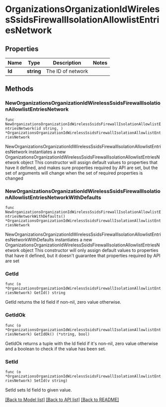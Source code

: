 # OrganizationsOrganizationIdWirelessSsidsFirewallIsolationAllowlistEntriesNetwork

## Properties

Name | Type | Description | Notes
------------ | ------------- | ------------- | -------------
**Id** | **string** | The ID of network | 

## Methods

### NewOrganizationsOrganizationIdWirelessSsidsFirewallIsolationAllowlistEntriesNetwork

`func NewOrganizationsOrganizationIdWirelessSsidsFirewallIsolationAllowlistEntriesNetwork(id string, ) *OrganizationsOrganizationIdWirelessSsidsFirewallIsolationAllowlistEntriesNetwork`

NewOrganizationsOrganizationIdWirelessSsidsFirewallIsolationAllowlistEntriesNetwork instantiates a new OrganizationsOrganizationIdWirelessSsidsFirewallIsolationAllowlistEntriesNetwork object
This constructor will assign default values to properties that have it defined,
and makes sure properties required by API are set, but the set of arguments
will change when the set of required properties is changed

### NewOrganizationsOrganizationIdWirelessSsidsFirewallIsolationAllowlistEntriesNetworkWithDefaults

`func NewOrganizationsOrganizationIdWirelessSsidsFirewallIsolationAllowlistEntriesNetworkWithDefaults() *OrganizationsOrganizationIdWirelessSsidsFirewallIsolationAllowlistEntriesNetwork`

NewOrganizationsOrganizationIdWirelessSsidsFirewallIsolationAllowlistEntriesNetworkWithDefaults instantiates a new OrganizationsOrganizationIdWirelessSsidsFirewallIsolationAllowlistEntriesNetwork object
This constructor will only assign default values to properties that have it defined,
but it doesn't guarantee that properties required by API are set

### GetId

`func (o *OrganizationsOrganizationIdWirelessSsidsFirewallIsolationAllowlistEntriesNetwork) GetId() string`

GetId returns the Id field if non-nil, zero value otherwise.

### GetIdOk

`func (o *OrganizationsOrganizationIdWirelessSsidsFirewallIsolationAllowlistEntriesNetwork) GetIdOk() (*string, bool)`

GetIdOk returns a tuple with the Id field if it's non-nil, zero value otherwise
and a boolean to check if the value has been set.

### SetId

`func (o *OrganizationsOrganizationIdWirelessSsidsFirewallIsolationAllowlistEntriesNetwork) SetId(v string)`

SetId sets Id field to given value.



[[Back to Model list]](../README.md#documentation-for-models) [[Back to API list]](../README.md#documentation-for-api-endpoints) [[Back to README]](../README.md)


